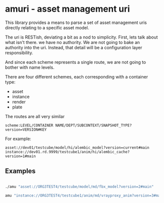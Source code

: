 # amuri - asset management uri
This library provides a means to parse a set of asset management uris directly relating to a specific asset model.

The uri is RESTish, deviating a bit as a nod to simplicity. First, lets talk about what isn't there.
we have no authority. We are not going to bake an authority into the uri. Instead, that detail will be a configuration layer responsibility.

And since each scheme represents a single route, we are not going to bother with name levels. 

There are four different schemes, each corresponding with a container type:
- asset
- instance
- render
- plate

The routes are all very similar
```
scheme:LEVEL/CONTAINER NAME/DEPT/SUBCONTEXT/SNAPSHOT_TYPE?version=VERSION#KEY
```
For example:
```
asset://dev01/testcube/model/hi/alembic_model?version=current#main
instance://dev01.rd.9999/testcube1/anim/hi/alembic_cache?version=1#main
```
## Examples
```bash

./amu "asset://ORG3TEST4/testcube/model/md/fbx_model?version=2#main"

amu "instance://ORG3TEST4/testcube1/anim/md/vrayproxy_anim?version=3#main"

```